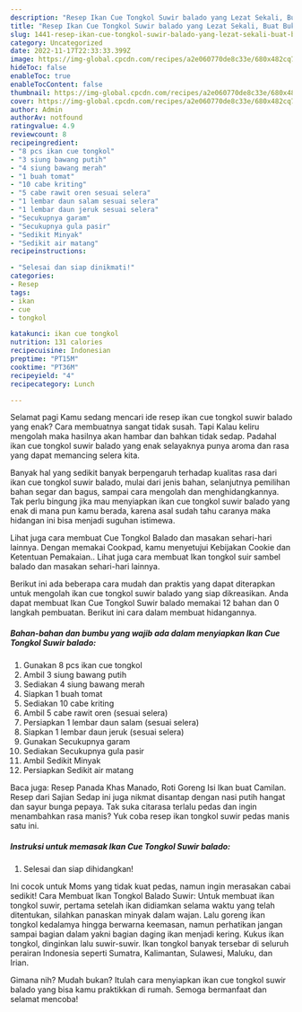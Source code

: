 ```yaml
---
description: "Resep Ikan Cue Tongkol Suwir balado yang Lezat Sekali, Buat Buka Puasa Sempurna"
title: "Resep Ikan Cue Tongkol Suwir balado yang Lezat Sekali, Buat Buka Puasa Sempurna"
slug: 1441-resep-ikan-cue-tongkol-suwir-balado-yang-lezat-sekali-buat-buka-puasa-sempurna
category: Uncategorized
date: 2022-11-17T22:33:33.399Z
image: https://img-global.cpcdn.com/recipes/a2e060770de8c33e/680x482cq70/ikan-cue-tongkol-suwir-balado-foto-resep-utama.jpg
hideToc: false
enableToc: true
enableTocContent: false
thumbnail: https://img-global.cpcdn.com/recipes/a2e060770de8c33e/680x482cq70/ikan-cue-tongkol-suwir-balado-foto-resep-utama.jpg
cover: https://img-global.cpcdn.com/recipes/a2e060770de8c33e/680x482cq70/ikan-cue-tongkol-suwir-balado-foto-resep-utama.jpg
author: Admin
authorAv: notfound
ratingvalue: 4.9
reviewcount: 8
recipeingredient:
- "8 pcs ikan cue tongkol"
- "3 siung bawang putih"
- "4 siung bawang merah"
- "1 buah tomat"
- "10 cabe kriting"
- "5 cabe rawit oren sesuai selera"
- "1 lembar daun salam sesuai selera"
- "1 lembar daun jeruk sesuai selera"
- "Secukupnya garam"
- "Secukupnya gula pasir"
- "Sedikit Minyak"
- "Sedikit air matang"
recipeinstructions:

- "Selesai dan siap dinikmati!"
categories:
- Resep
tags:
- ikan
- cue
- tongkol

katakunci: ikan cue tongkol 
nutrition: 131 calories
recipecuisine: Indonesian
preptime: "PT15M"
cooktime: "PT36M"
recipeyield: "4"
recipecategory: Lunch

---
```



Selamat pagi Kamu sedang mencari ide resep ikan cue tongkol suwir balado yang enak? Cara membuatnya sangat tidak susah. Tapi Kalau keliru mengolah maka hasilnya akan hambar dan bahkan tidak sedap. Padahal ikan cue tongkol suwir balado yang enak selayaknya punya aroma dan rasa yang dapat memancing selera kita.


Banyak hal yang sedikit banyak berpengaruh terhadap kualitas rasa dari ikan cue tongkol suwir balado, mulai dari jenis bahan, selanjutnya pemilihan bahan segar dan bagus, sampai cara mengolah dan menghidangkannya. Tak perlu bingung jika mau menyiapkan ikan cue tongkol suwir balado yang enak di mana pun kamu berada, karena asal sudah tahu caranya maka hidangan ini bisa menjadi suguhan istimewa.

Lihat juga cara membuat Cue Tongkol Balado dan masakan sehari-hari lainnya. Dengan memakai Cookpad, kamu menyetujui Kebijakan Cookie dan Ketentuan Pemakaian.. Lihat juga cara membuat Ikan tongkol suir sambel balado dan masakan sehari-hari lainnya.


Berikut ini ada beberapa cara mudah dan praktis yang dapat diterapkan untuk mengolah ikan cue tongkol suwir balado yang siap dikreasikan. Anda dapat membuat Ikan Cue Tongkol Suwir balado memakai 12 bahan dan 0 langkah pembuatan. Berikut ini cara dalam membuat hidangannya.

<!--inarticleads1-->

##### Bahan-bahan dan bumbu yang wajib ada dalam menyiapkan Ikan Cue Tongkol Suwir balado:

1. Gunakan 8 pcs ikan cue tongkol
1. Ambil 3 siung bawang putih
1. Sediakan 4 siung bawang merah
1. Siapkan 1 buah tomat
1. Sediakan 10 cabe kriting
1. Ambil 5 cabe rawit oren (sesuai selera)
1. Persiapkan 1 lembar daun salam (sesuai selera)
1. Siapkan 1 lembar daun jeruk (sesuai selera)
1. Gunakan Secukupnya garam
1. Sediakan Secukupnya gula pasir
1. Ambil Sedikit Minyak
1. Persiapkan Sedikit air matang


Baca juga: Resep Panada Khas Manado, Roti Goreng Isi Ikan buat Camilan. Resep dari Sajian Sedap ini juga nikmat disantap dengan nasi putih hangat dan sayur bunga pepaya. Tak suka citarasa terlalu pedas dan ingin menambahkan rasa manis? Yuk coba resep ikan tongkol suwir pedas manis satu ini. 

<!--inarticleads2-->

##### Instruksi untuk memasak Ikan Cue Tongkol Suwir balado:


1. Selesai dan siap dihidangkan!

Ini cocok untuk Moms yang tidak kuat pedas, namun ingin merasakan cabai sedikit! Cara Membuat Ikan Tongkol Balado Suwir: Untuk membuat ikan tongkol suwir, pertama setelah ikan didiamkan selama waktu yang telah ditentukan, silahkan panaskan minyak dalam wajan. Lalu goreng ikan tongkol kedalamya hingga berwarna keemasan, namun perhatikan jangan sampai bagian dalam yakni bagian daging ikan menjadi kering. Kukus ikan tongkol, dinginkan lalu suwir-suwir. Ikan tongkol banyak tersebar di seluruh perairan Indonesia seperti Sumatra, Kalimantan, Sulawesi, Maluku, dan Irian. 

Gimana nih? Mudah bukan? Itulah cara menyiapkan ikan cue tongkol suwir balado yang bisa kamu praktikkan di rumah. Semoga bermanfaat dan selamat mencoba!
